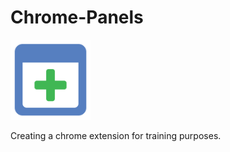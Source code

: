 Chrome-Panels
=============

<img src="img/128x128.png" width="128" alt="logo">

Creating a chrome extension for training purposes.
